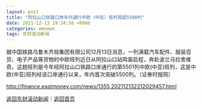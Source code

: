 ```yaml
---
layout: post
title: "阿拉山口铁路口岸年内通行中欧（中亚）班列首超5500列"
date: 2021-12-13 19:34:58 +0800
categories: emnews
tags: 东财滚动新闻
---
```


据中国铁路乌鲁木齐局集团有限公司12月13日消息，一列满载汽车配件、服装百货、电子产品等货物的中欧班列近日从阿拉山口站鸣笛启程，奔赴波兰马拉舍维奇。这趟班列是今年经阿拉山口铁路口岸通行的第5501列中欧(中亚)班列，这是中欧(中亚)班列经该口岸通行以来，年内首次突破5500列。（证券时报网）

<http://finance.eastmoney.com/news/1355,202112132212029457.html>

[返回东财滚动新闻](//finews.withounder.com/emnews/)｜[返回首页](//finews.withounder.com/)